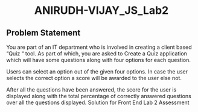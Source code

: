 <h1 align="center">ANIRUDH-VIJAY_JS_Lab2</h1>
<p align="center">
<h2>Problem Statement </h2>
 You are part of an IT department who is involved in creating a client based “Quiz “ tool. 
As part of which, you are asked to  
Create a Quiz application which will have some questions along with four options for each 
question. 
 
Users can select an option out of the given four options. In case the user selects the correct 
option  a score will be awarded to the user else not. 
 
After all the questions have been answered, the score for  the user is displayed  along with the 
total percentage of correctly answered questions over all the questions displayed.
Solution for Front End Lab 2 Assessment
</p>

